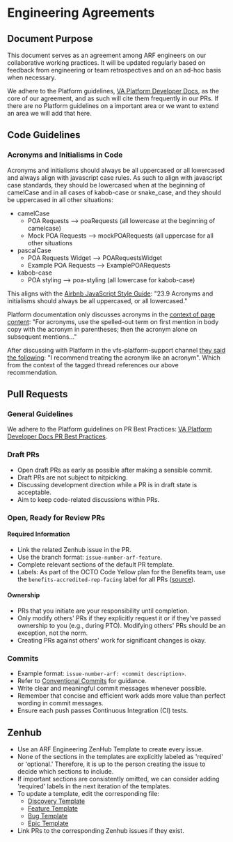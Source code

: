 # Engineering Agreements

## Document Purpose

This document serves as an agreement among ARF engineers on our collaborative working practices. It will be updated regularly based on feedback from engineering or team retrospectives and on an ad-hoc basis when necessary.

We adhere to the Platform guidelines, [VA Platform Developer Docs](https://depo-platform-documentation.scrollhelp.site/developer-docs/), as the core of our agreement, and as such will cite them frequently in our PRs. If there are no Platform guidelines on a important area or we want to extend an area we will add that here.

## Code Guidelines

### Acronyms and Initialisms in Code
Acronyms and initialisms should always be all uppercased or all lowercased and always align with javascript case rules. As such to align with javascript case standards, they should be lowercased when at the beginning of camelCase and in all cases of kabob-case or snake_case, and they should be uppercased in all other situations:

- camelCase
  - POA Requests --> poaRequests (all lowercase at the beginning of camelcase)
  - Mock POA Requests --> mockPOARequests (all uppercase for all other situations
- pascalCase
  - POA Requests Widget --> POARequestsWidget
  - Example POA Requests --> ExamplePOARequests
- kabob-case
  - POA styling --> poa-styling (all lowercase for kabob-case)

This aligns with the [Airbnb JavaScript Style Guide](https://github.com/airbnb/javascript?tab=readme-ov-file#naming--Acronyms-and-Initialisms): "23.9 Acronyms and initialisms should always be all uppercased, or all lowercased."

Platform documentation only discusses acronyms in the [context of page content](https://design.va.gov/content-style-guide/abbreviations-and-acronyms): "For acronyms, use the spelled-out term on first mention in body copy with the acronym in parentheses; then the acronym alone on subsequent mentions..."

After discussing with Platform in the vfs-platform-support channel [they said the following](https://dsva.slack.com/archives/CBU0KDSB1/p1709565273517439?thread_ts=1709317801.992969&cid=CBU0KDSB1): "I recommend treating the acronym like an acronym". Which from the context of the tagged thread references our above recommendation.

## Pull Requests

### General Guidelines

We adhere to the Platform guidelines on PR Best Practices: [VA Platform Developer Docs PR Best Practices](https://depo-platform-documentation.scrollhelp.site/developer-docs/pull-request-best-practices).

### Draft PRs

- Open draft PRs as early as possible after making a sensible commit.
- Draft PRs are not subject to nitpicking.
- Discussing development direction while a PR is in draft state is acceptable.
- Aim to keep code-related discussions within PRs.

### Open, Ready for Review PRs

#### Required Information

- Link the related Zenhub issue in the PR.
- Use the branch format: `issue-number-arf-feature`.
- Complete relevant sections of the default PR template.
- Labels: As part of the OCTO Code Yellow plan for the Benefits team, use the `benefits-accredited-rep-facing` label for all PRs ([source](https://dsva.slack.com/archives/C06ABHUNBRS/p1705959799005869?thread_ts=1705940696.805789&cid=C06ABHUNBRS)).

#### Ownership

- PRs that you initiate are your responsibility until completion.
- Only modify others' PRs if they explicitly request it or if they've passed ownership to you (e.g., during PTO). Modifying others' PRs should be an exception, not the norm.
- Creating PRs against others' work for significant changes is okay.

### Commits

- Example format: `issue-number-arf: <commit description>`.
- Refer to [Conventional Commits](https://www.conventionalcommits.org/en/v1.0.0/) for guidance.
- Write clear and meaningful commit messages whenever possible.
- Remember that concise and efficient work adds more value than perfect wording in commit messages.
- Ensure each push passes Continuous Integration (CI) tests.

## Zenhub

- Use an ARF Engineering ZenHub Template to create every issue.
- None of the sections in the templates are explicitly labeled as 'required' or 'optional.' Therefore, it is up to the person creating the issue to decide which sections to include.
- If important sections are consistently omitted, we can consider adding 'required' labels in the next iteration of the templates.
- To update a template, edit the corresponding file:
  - [Discovery Template](https://github.com/department-of-veterans-affairs/va.gov-team/blob/master/.github/ISSUE_TEMPLATE/arf-eng-discovery-issue.md)
  - [Feature Template](https://github.com/department-of-veterans-affairs/va.gov-team/blob/master/.github/ISSUE_TEMPLATE/arf-eng-feature-issue.md)
  - [Bug Template](https://github.com/department-of-veterans-affairs/va.gov-team/blob/master/.github/ISSUE_TEMPLATE/arf-eng-bug-issue.md)
  - [Epic Template](https://github.com/department-of-veterans-affairs/va.gov-team/blob/master/.github/ISSUE_TEMPLATE/arf-eng-epic.md)
- Link PRs to the corresponding Zenhub issues if they exist.
